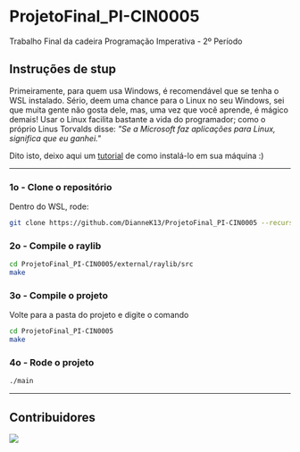 # ProjetoFinal_PI-CIN0005

Trabalho Final da cadeira Programação Imperativa - 2º Período

## Instruções de stup

Primeiramente, para quem usa Windows, é recomendável que se tenha o WSL instalado. Sério, deem uma chance para o Linux no seu Windows, sei que muita gente não gosta dele, mas, uma vez que você aprende, é mágico demais! Usar o Linux facilita bastante a vida do programador; como o próprio Linus Torvalds disse: _"Se a Microsoft faz aplicações para Linux, significa que eu ganhei."_

Dito isto, deixo aqui um [tutorial](https://github.com/DianneK13/ProjetoFinal_PI-CIN0005/blob/main/Tutorial/WSL.md) de como instalá-lo em sua máquina :)

---

### 1o - Clone o repositório

Dentro do WSL, rode:

```bash
git clone https://github.com/DianneK13/ProjetoFinal_PI-CIN0005 --recursive
```

### 2o - Compile o raylib

```bash
cd ProjetoFinal_PI-CIN0005/external/raylib/src
make
```

### 3o - Compile o projeto

Volte para a pasta do projeto e digite o comando

```bash
cd ProjetoFinal_PI-CIN0005
make
```

### 4o - Rode o projeto

```bash
./main
```

---

## Contribuidores

<a href="https://github.com/DianneK13/ProjetoFinal_PI-CIN0005/graphs/contributors">
  <img src="https://contributors-img.web.app/image?repo=DianneK13/ProjetoFinal_PI-CIN0005&max=500" &columns=20&anon=1" />
</a>
